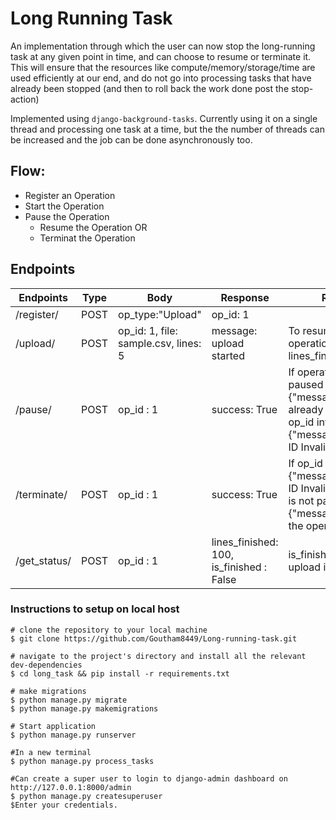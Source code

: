 # Long Running Task

An implementation through which the user can now stop the long-running task at any given point in time, and can choose to resume or terminate it. This will ensure that the resources like compute/memory/storage/time are used efficiently at our end, and do not go into processing tasks that have already been stopped (and then to roll back the work done post the stop-action)

Implemented using `django-background-tasks`. Currently using it on a single thread and processing one task at a time, but the the number of threads can be increased and the job can be done asynchronously too.

## Flow:

- Register an Operation
- Start the Operation
- Pause the Operation
    - Resume the Operation OR
    - Terminat the Operation

## Endpoints

| Endpoints    	| Type 	| Body                                 	| Response                                 	| Remarks                                                                                                                 	|
|--------------	|------	|--------------------------------------	|------------------------------------------	|-------------------------------------------------------------------------------------------------------------------------	|
| /register/   	| POST 	| op_type:"Upload"                     	| op_id: 1                                 	|                                                                                                                         	|
| /upload/     	| POST 	| op_id: 1, file: sample.csv, lines: 5 	| message: upload started                  	| To resume an operation send current lines_finished                                                                      	|
| /pause/      	| POST 	| op_id : 1                            	| success: True                            	| If operation already paused - {"message":"Upload already paused"} If op_id invalid - {"message":"Operation ID Invalid"} 	|
| /terminate/  	| POST 	| op_id : 1                            	| success: True                            	| If op_id is invalid : {"message":"Operation ID Invalid"} If operation is not paused : {"message":"Pause the operation"} 	|
| /get_status/ 	| POST 	| op_id : 1                            	| lines_finished: 100, is_finished : False 	| is_finished : True if the upload is completed                                                                           	|
### Instructions to setup on local host

```
# clone the repository to your local machine
$ git clone https://github.com/Goutham8449/Long-running-task.git

# navigate to the project's directory and install all the relevant dev-dependencies
$ cd long_task && pip install -r requirements.txt

# make migrations
$ python manage.py migrate
$ python manage.py makemigrations

# Start application
$ python manage.py runserver

#In a new terminal
$ python manage.py process_tasks

#Can create a super user to login to django-admin dashboard on http://127.0.0.1:8000/admin
$ python manage.py createsuperuser
$Enter your credentials.
```
